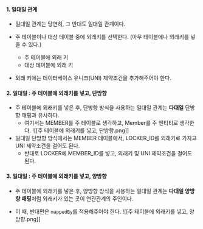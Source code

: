 
#### 1. 일대일 관계

- 일대일 관계는 당연히, 그 반대도 일대일 관계이다.
- 주 테이블이나 대상 테이블 중에 외래키를 선택한다. (아무 테이블에나 외래키를 넣을 수 있다.)
	- 주 테이블에 외래 키
	- 대상 테이블에 외래 키

- 외래 키에는 데이터베이스 유니크(UNI) 제약조건을 추가해주어야 한다.


#### 2. 일대일 : 주 테이블에 외래키를 넣고, 단방향

- 주 테이블에 외래키를 넣은 후, 단방향 방식을 사용하는 일대일 관계는 **다대일** 단방향 매핑과 유사하다.
	- 여기서는 MEMBER를 주 테이블로 생각하고, Member를 주 엔티티로 생각한다.
![[주 테이블에 외래키를 넣고, 단방향.png]]
- 일대일 단방향 방식에서는 MEMBER 테이블에서, LOCKER_ID를 외래키로 가지고 UNI 제약조건을 걸어도 된다.
	- 반대로 LOCKER에 MEMBER_ID를 넣고, 외래키 및 UNI 제약조건을 걸어도 된다.

#### 3. 일대일 : 주 테이블에 외래키를 넣고, 양방향

- 주 테이블에 외래키를 넣은 후, 양방향 방식을 사용하는 일대일 관계는 **다대일 양방향 매핑**처럼 외래키가 있는 곳이 연관관계의 주인이다.

- 이 때, 반대편은 `mappedBy`를 적용해주어야 한다.
![[주 테이블에 외래키를 넣고, 양방향.png]]